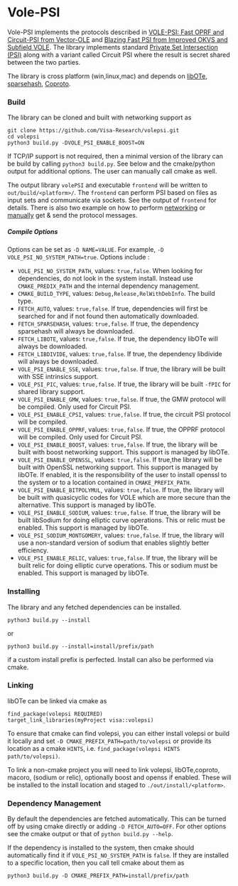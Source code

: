 # Vole-PSI


Vole-PSI implements the protocols described in [VOLE-PSI: Fast OPRF and Circuit-PSI from Vector-OLE](https://eprint.iacr.org/2021/266) and [Blazing Fast PSI from Improved OKVS and Subfield VOLE](misc/blazingFastPSI.pdf). The library implements standard [Private Set Intersection (PSI)](https://en.wikipedia.org/wiki/Private_set_intersection) along with a variant called Circuit PSI where the result is secret shared between the two parties.

The library is cross platform (win,linux,mac) and depends on [libOTe](https://github.com/osu-crypto/libOTe), [sparsehash](https://github.com/sparsehash/sparsehash), [Coproto](https://github.com/Visa-Research/coproto).

### Build

The library can be cloned and built with networking support as
```
git clone https://github.com/Visa-Research/volepsi.git
cd volepsi
python3 build.py -DVOLE_PSI_ENABLE_BOOST=ON
```
If TCP/IP support is not required, then a minimal version of the library can be build by calling `python3 build.py`. See below and the cmake/python output for additional options.
The user can manually call cmake as well.

The output library `volePSI` and executable `frontend` will be written to `out/build/<platform>/`. The `frontend` can perform PSI based on files as input sets and communicate via sockets. See the output of `frontend` for details. There is also two example on how to perform [networking](https://github.com/Visa-Research/volepsi/blob/main/frontend/networkSocketExample.h#L7) or [manually](https://github.com/Visa-Research/volepsi/blob/main/frontend/messagePassingExample.h#L93) get & send the protocol messages.

##### Compile Options
Options can be set as `-D NAME=VALUE`. For example, `-D VOLE_PSI_NO_SYSTEM_PATH=true`. Options include :
 * `VOLE_PSI_NO_SYSTEM_PATH`, values: `true,false`.  When looking for dependencies, do not look in the system install. Instead use `CMAKE_PREDIX_PATH` and the internal dependency management.  
* `CMAKE_BUILD_TYPE`, values: `Debug,Release,RelWithDebInfo`. The build type. 
* `FETCH_AUTO`, values: `true,false`. If true, dependencies will first be searched for and if not found then automatically downloaded.
* `FETCH_SPARSEHASH`, values: `true,false`. If true, the dependency sparsehash will always be downloaded. 
* `FETCH_LIBOTE`, values: `true,false`. If true, the dependency libOTe will always be downloaded. 
* `FETCH_LIBDIVIDE`, values: `true,false`. If true, the dependency libdivide will always be downloaded. 
* `VOLE_PSI_ENABLE_SSE`, values: `true,false`. If true, the library will be built with SSE intrinsics support. 
* `VOLE_PSI_PIC`, values: `true,false`. If true, the library will be built `-fPIC` for shared library support. 
* `VOLE_PSI_ENABLE_GMW`, values: `true,false`. If true, the GMW protocol will be compiled. Only used for Circuit PSI.
* `VOLE_PSI_ENABLE_CPSI`, values: `true,false`. If true,  the circuit PSI protocol will be compiled. 
* `VOLE_PSI_ENABLE_OPPRF`, values: `true,false`.  If true, the OPPRF protocol will be compiled. Only used for Circuit PSI.
* `VOLE_PSI_ENABLE_BOOST`, values: `true,false`. If true, the library will be built with boost networking support. This support is managed by libOTe. 
* `VOLE_PSI_ENABLE_OPENSSL`, values: `true,false`. If true,the library will be built with OpenSSL networking support. This support is managed by libOTe. If enabled, it is the responsibility of the user to install openssl to the system or to a location contained in `CMAKE_PREFIX_PATH`.
* `VOLE_PSI_ENABLE_BITPOLYMUL`, values: `true,false`. If true, the library will be built with quasicyclic codes for VOLE which are more secure than the alternative. This support is managed by libOTe. 
* `VOLE_PSI_ENABLE_SODIUM`, values: `true,false`. If true, the library will be built libSodium for doing elliptic curve operations. This or relic must be enabled. This support is managed by libOTe. 
* `VOLE_PSI_SODIUM_MONTGOMERY`, values: `true,false`. If true, the library will use a non-standard version of sodium that enables slightly better efficiency. 
* `VOLE_PSI_ENABLE_RELIC`, values: `true,false`. If true, the library will be built relic for doing elliptic curve operations. This or sodium must be enabled. This support is managed by libOTe. 


### Installing

The library and any fetched dependencies can be installed. 
```
python3 build.py --install
```
or 
```
python3 build.py --install=install/prefix/path
```
if a custom install prefix is perfected. Install can also be performed via cmake.

### Linking

libOTe can be linked via cmake as
```
find_package(volepsi REQUIRED)
target_link_libraries(myProject visa::volepsi)
```
To ensure that cmake can find volepsi, you can either install volepsi or build it locally and set `-D CMAKE_PREFIX_PATH=path/to/volepsi` or provide its location as a cmake `HINTS`, i.e. `find_package(volepsi HINTS path/to/volepsi)`.

To link a non-cmake project you will need to link volepsi, libOTe,coproto, macoro, (sodium or relic), optionally boost and openss if enabled. These will be installed to the install location and staged to `./out/install/<platform>`. 


### Dependency Management

By default the dependencies are fetched automatically. This can be turned off by using cmake directly or adding `-D FETCH_AUTO=OFF`. For other options see the cmake output or that of `python build.py --help`.

If the dependency is installed to the system, then cmake should automatically find it if `VOLE_PSI_NO_SYSTEM_PATH` is `false`. If they are installed to a specific location, then you call tell cmake about them as 
```
python3 build.py -D CMAKE_PREFIX_PATH=install/prefix/path
```

